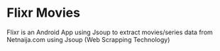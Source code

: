 # Flixr Movies
Flixr is an Android App using Jsoup to extract movies/series data from Netnaija.com using Jsoup (Web Scrapping Technology)
